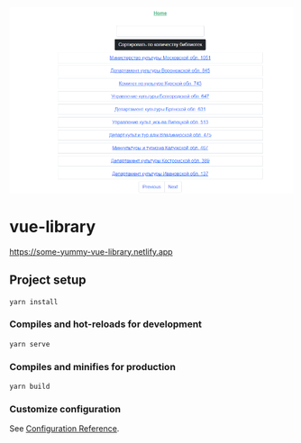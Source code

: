 ![screenshot](https://github.com/some-yummy-nick/vue-library/blob/master/vue-library.png)

# vue-library
https://some-yummy-vue-library.netlify.app

## Project setup
```
yarn install
```

### Compiles and hot-reloads for development
```
yarn serve
```

### Compiles and minifies for production
```
yarn build
```

### Customize configuration
See [Configuration Reference](https://cli.vuejs.org/config/).
